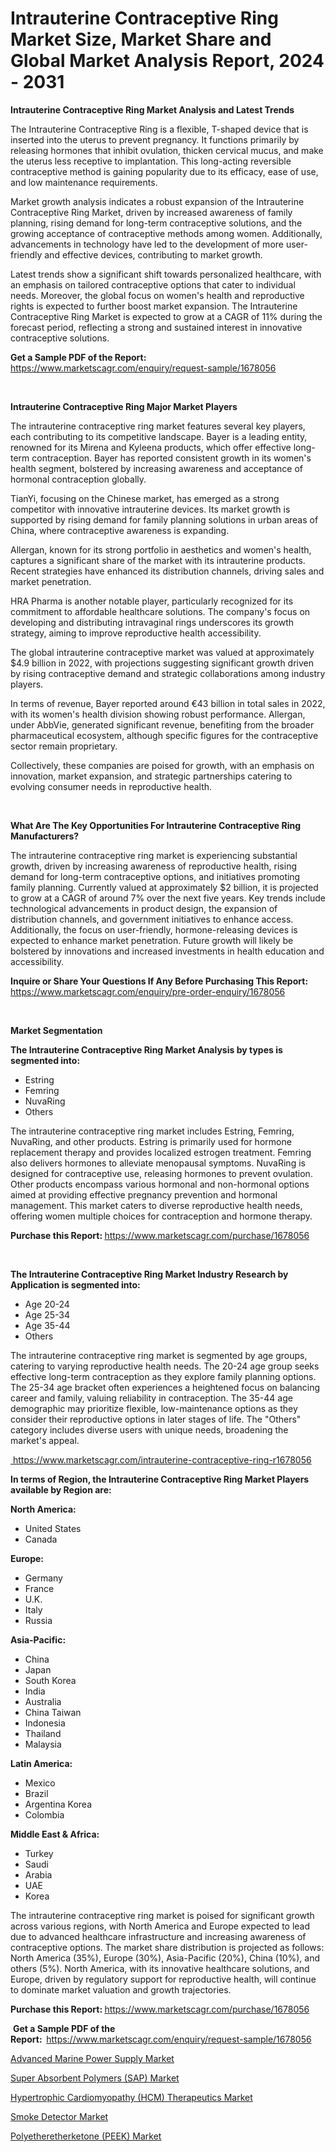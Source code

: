 <p><h1>Intrauterine Contraceptive Ring Market Size, Market Share and Global Market Analysis Report, 2024 - 2031</h1></p><p><strong>Intrauterine Contraceptive Ring Market Analysis and Latest Trends</strong></p>
<p><p>The Intrauterine Contraceptive Ring is a flexible, T-shaped device that is inserted into the uterus to prevent pregnancy. It functions primarily by releasing hormones that inhibit ovulation, thicken cervical mucus, and make the uterus less receptive to implantation. This long-acting reversible contraceptive method is gaining popularity due to its efficacy, ease of use, and low maintenance requirements.</p><p>Market growth analysis indicates a robust expansion of the Intrauterine Contraceptive Ring Market, driven by increased awareness of family planning, rising demand for long-term contraceptive solutions, and the growing acceptance of contraceptive methods among women. Additionally, advancements in technology have led to the development of more user-friendly and effective devices, contributing to market growth.</p><p>Latest trends show a significant shift towards personalized healthcare, with an emphasis on tailored contraceptive options that cater to individual needs. Moreover, the global focus on women's health and reproductive rights is expected to further boost market expansion. The Intrauterine Contraceptive Ring Market is expected to grow at a CAGR of 11% during the forecast period, reflecting a strong and sustained interest in innovative contraceptive solutions.</p></p>
<p><strong>Get a Sample PDF of the Report:&nbsp;</strong> <a href="https://www.marketscagr.com/enquiry/request-sample/1678056?utm_campaign=1591&utm_medium=2&utm_source=Github&utm_content=ia&utm_term=14102024&utm_id=intrauterine-contraceptive-ring">https://www.marketscagr.com/enquiry/request-sample/1678056</a></p>
<p>&nbsp;</p>
<p><strong>Intrauterine Contraceptive Ring Major Market Players</strong></p>
<p><p>The intrauterine contraceptive ring market features several key players, each contributing to its competitive landscape. Bayer is a leading entity, renowned for its Mirena and Kyleena products, which offer effective long-term contraception. Bayer has reported consistent growth in its women's health segment, bolstered by increasing awareness and acceptance of hormonal contraception globally.</p><p>TianYi, focusing on the Chinese market, has emerged as a strong competitor with innovative intrauterine devices. Its market growth is supported by rising demand for family planning solutions in urban areas of China, where contraceptive awareness is expanding. </p><p>Allergan, known for its strong portfolio in aesthetics and women's health, captures a significant share of the market with its intrauterine products. Recent strategies have enhanced its distribution channels, driving sales and market penetration.</p><p>HRA Pharma is another notable player, particularly recognized for its commitment to affordable healthcare solutions. The company's focus on developing and distributing intravaginal rings underscores its growth strategy, aiming to improve reproductive health accessibility.</p><p>The global intrauterine contraceptive market was valued at approximately $4.9 billion in 2022, with projections suggesting significant growth driven by rising contraceptive demand and strategic collaborations among industry players. </p><p>In terms of revenue, Bayer reported around €43 billion in total sales in 2022, with its women's health division showing robust performance. Allergan, under AbbVie, generated significant revenue, benefiting from the broader pharmaceutical ecosystem, although specific figures for the contraceptive sector remain proprietary. </p><p>Collectively, these companies are poised for growth, with an emphasis on innovation, market expansion, and strategic partnerships catering to evolving consumer needs in reproductive health.</p></p>
<p>&nbsp;</p>
<p><strong>What Are The Key Opportunities For Intrauterine Contraceptive Ring Manufacturers?</strong></p>
<p><p>The intrauterine contraceptive ring market is experiencing substantial growth, driven by increasing awareness of reproductive health, rising demand for long-term contraceptive options, and initiatives promoting family planning. Currently valued at approximately $2 billion, it is projected to grow at a CAGR of around 7% over the next five years. Key trends include technological advancements in product design, the expansion of distribution channels, and government initiatives to enhance access. Additionally, the focus on user-friendly, hormone-releasing devices is expected to enhance market penetration. Future growth will likely be bolstered by innovations and increased investments in health education and accessibility.</p></p>
<p><strong>Inquire or Share Your Questions If Any Before Purchasing This Report:</strong> <a href="https://www.marketscagr.com/enquiry/pre-order-enquiry/1678056?utm_campaign=1591&utm_medium=2&utm_source=Github&utm_content=ia&utm_term=14102024&utm_id=intrauterine-contraceptive-ring">https://www.marketscagr.com/enquiry/pre-order-enquiry/1678056</a></p>
<p>&nbsp;</p>
<p><strong>Market Segmentation</strong></p>
<p><strong>The Intrauterine Contraceptive Ring Market Analysis by types is segmented into:</strong></p>
<p><ul><li>Estring</li><li>Femring</li><li>NuvaRing</li><li>Others</li></ul></p>
<p><p>The intrauterine contraceptive ring market includes Estring, Femring, NuvaRing, and other products. Estring is primarily used for hormone replacement therapy and provides localized estrogen treatment. Femring also delivers hormones to alleviate menopausal symptoms. NuvaRing is designed for contraceptive use, releasing hormones to prevent ovulation. Other products encompass various hormonal and non-hormonal options aimed at providing effective pregnancy prevention and hormonal management. This market caters to diverse reproductive health needs, offering women multiple choices for contraception and hormone therapy.</p></p>
<p><strong>Purchase this Report:&nbsp;</strong><a href="https://www.marketscagr.com/purchase/1678056?utm_campaign=1591&utm_medium=2&utm_source=Github&utm_content=ia&utm_term=14102024&utm_id=intrauterine-contraceptive-ring">https://www.marketscagr.com/purchase/1678056</a></p>
<p>&nbsp;</p>
<p><strong>The Intrauterine Contraceptive Ring Market Industry Research by Application is segmented into:</strong></p>
<p><ul><li>Age 20-24</li><li>Age 25-34</li><li>Age 35-44</li><li>Others</li></ul></p>
<p><p>The intrauterine contraceptive ring market is segmented by age groups, catering to varying reproductive health needs. The 20-24 age group seeks effective long-term contraception as they explore family planning options. The 25-34 age bracket often experiences a heightened focus on balancing career and family, valuing reliability in contraception. The 35-44 age demographic may prioritize flexible, low-maintenance options as they consider their reproductive options in later stages of life. The "Others" category includes diverse users with unique needs, broadening the market's appeal.</p></p>
<p><a href="https://www.marketscagr.com/intrauterine-contraceptive-ring-r1678056?utm_campaign=1591&utm_medium=2&utm_source=Github&utm_content=ia&utm_term=14102024&utm_id=intrauterine-contraceptive-ring">&nbsp;https://www.marketscagr.com/intrauterine-contraceptive-ring-r1678056</a></p>
<p><strong>In terms of Region, the Intrauterine Contraceptive Ring Market Players available by Region are:</strong></p>
<p>
    <p> <strong> North America: </strong>
        <ul>
            <li>United States</li>
            <li>Canada</li>
        </ul>
        </p> 
    <p> <strong> Europe: </strong>
        <ul>
            <li>Germany</li>
            <li>France</li>
            <li>U.K.</li>
            <li>Italy</li>
            <li>Russia</li>
        </ul>
        </p> 
    <p> <strong> Asia-Pacific: </strong>
        <ul>
            <li>China</li>
            <li>Japan</li>
            <li>South Korea</li>
            <li>India</li>
            <li>Australia</li>
            <li>China Taiwan</li>
            <li>Indonesia</li>
            <li>Thailand</li>
            <li>Malaysia</li>
        </ul>
        </p> 
    <p> <strong> Latin America: </strong>
        <ul>
            <li>Mexico</li>
            <li>Brazil</li>
            <li>Argentina Korea</li>
            <li>Colombia</li>
        </ul>
        </p> 
    <p> <strong> Middle East & Africa: </strong>
        <ul>
            <li>Turkey</li>
            <li>Saudi</li>
            <li>Arabia</li>
            <li>UAE</li>
            <li>Korea</li>
        </ul>
    </p>
    </p>
<p><p>The intrauterine contraceptive ring market is poised for significant growth across various regions, with North America and Europe expected to lead due to advanced healthcare infrastructure and increasing awareness of contraceptive options. The market share distribution is projected as follows: North America (35%), Europe (30%), Asia-Pacific (20%), China (10%), and others (5%). North America, with its innovative healthcare solutions, and Europe, driven by regulatory support for reproductive health, will continue to dominate market valuation and growth trajectories.</p></p>
<p><strong>Purchase this Report: </strong><a href="https://www.marketscagr.com/purchase/1678056?utm_campaign=1591&utm_medium=2&utm_source=Github&utm_content=ia&utm_term=14102024&utm_id=intrauterine-contraceptive-ring">https://www.marketscagr.com/purchase/1678056</a></p>
<p>&nbsp;<strong>Get a Sample PDF of the Report:&nbsp;&nbsp;</strong><a href="https://www.marketscagr.com/enquiry/request-sample/1678056?utm_campaign=1591&utm_medium=2&utm_source=Github&utm_content=ia&utm_term=14102024&utm_id=intrauterine-contraceptive-ring">https://www.marketscagr.com/enquiry/request-sample/1678056</a></p>
<p><strong></strong></p>
<p><p><a href="https://www.linkedin.com/pulse/advanced-marine-power-supply-market-trends-focusing-insight-yydyf?utm_campaign=1591&utm_medium=2&utm_source=Github&utm_content=ia&utm_term=14102024&utm_id=intrauterine-contraceptive-ring">Advanced Marine Power Supply Market</a></p><p><a href="https://www.linkedin.com/pulse/global-super-absorbent-polymers-sap-market-size-trends-analysis-edqwf?utm_campaign=1591&utm_medium=2&utm_source=Github&utm_content=ia&utm_term=14102024&utm_id=intrauterine-contraceptive-ring">Super Absorbent Polymers (SAP) Market</a></p><p><a href="https://www.linkedin.com/pulse/navigating-global-hypertrophic-cardiomyopathy-hcm-therapeutics-rnarf?utm_campaign=1591&utm_medium=2&utm_source=Github&utm_content=ia&utm_term=14102024&utm_id=intrauterine-contraceptive-ring">Hypertrophic Cardiomyopathy (HCM) Therapeutics Market</a></p><p><a href="https://www.linkedin.com/pulse/smoke-detector-market-global-regional-analysis-focus-region-ejgif?utm_campaign=1591&utm_medium=2&utm_source=Github&utm_content=ia&utm_term=14102024&utm_id=intrauterine-contraceptive-ring">Smoke Detector Market</a></p><p><a href="https://www.linkedin.com/pulse/strategic-roadmap-global-polyetheretherketone-peek-market-insights-gqwyf?utm_campaign=1591&utm_medium=2&utm_source=Github&utm_content=ia&utm_term=14102024&utm_id=intrauterine-contraceptive-ring">Polyetheretherketone (PEEK) Market</a></p></p>